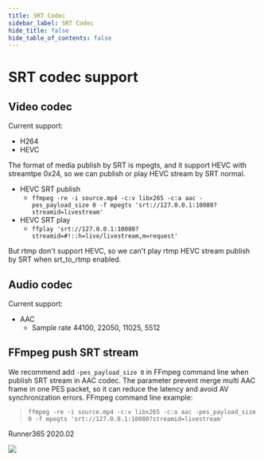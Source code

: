 ```yaml
---
title: SRT Codec
sidebar_label: SRT Codec
hide_title: false
hide_table_of_contents: false
---
```


# SRT codec support

## Video codec

Current support:
* H264
* HEVC

The format of media publish by SRT is mpegts, and it support HEVC with streamtpe 0x24, so we can publish or play HEVC stream by SRT normal.

* HEVC SRT publish
    - `ffmpeg -re -i source.mp4 -c:v libx265 -c:a aac -pes_payload_size 0 -f mpegts 'srt://127.0.0.1:10080?streamid=livestream'`
* HEVC SRT play
    - `ffplay 'srt://127.0.0.1:10080?streamid=#!::h=live/livestream,m=request'` 

But rtmp don't support HEVC, so we can't play rtmp HEVC stream publish by SRT when srt_to_rtmp enabled.

## Audio codec

Current support:
* AAC
    - Sample rate 44100, 22050, 11025, 5512

## FFmpeg push SRT stream

We recommend add `-pes_payload_size 0` in FFmpeg command line when publish SRT stream in AAC codec. 
The parameter prevent merge multi AAC frame in one PES packet, so it can reduce the latency and avoid AV synchronization errors.
FFmpeg command line example:
> `ffmpeg -re -i source.mp4 -c:v libx265 -c:a aac -pes_payload_size 0 -f mpegts 'srt://127.0.0.1:10080?streamid=livestream'`

Runner365 2020.02

![](https://ossrs.net/gif/v1/sls.gif?site=ossrs.io&path=/lts/doc/en/v5/srt-codec)



